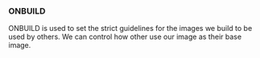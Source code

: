 ### ONBUILD

ONBUILD is used to set the strict guidelines for the images we build to be used by others. We can control how other use our image as their base image.